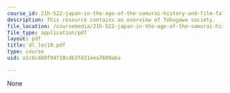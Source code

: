 ```yaml
---
course_id: 21h-522-japan-in-the-age-of-the-samurai-history-and-film-fall-2006
description: This resource contains an overview of Tokugawa society.
file_location: /coursemedia/21h-522-japan-in-the-age-of-the-samurai-history-and-film-fall-2006/a1c8c489f94f18cdb3fd31eea7689aba_dl_lec19.pdf
file_type: application/pdf
layout: pdf
title: dl_lec19.pdf
type: course
uid: a1c8c489f94f18cdb3fd31eea7689aba

---
```

None